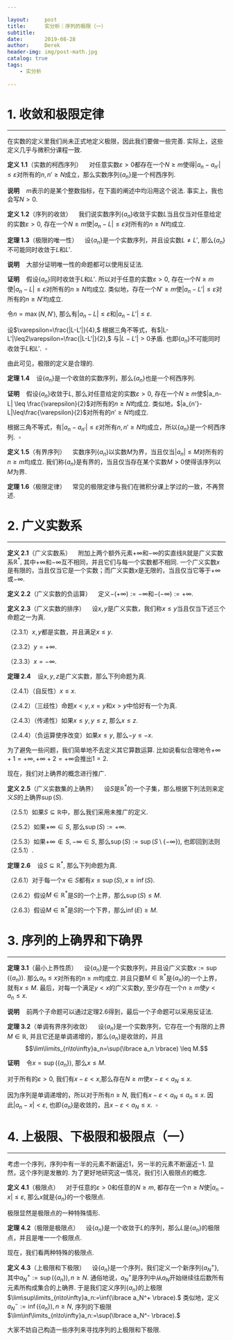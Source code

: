 ```yaml
---

layout:     post
title:      实分析｜序列的极限（一）
subtitle:   
date:       2019-08-28
author:     Derek
header-img: img/post-math.jpg
catalog: true
tags:
    - 实分析
    
---
```

# 1. 收敛和极限定律
***

在实数的定义里我们尚未正式地定义极限，因此我们要做一些完善. 实际上，这些定义几乎与微积分课程一致.

**定义 1.1**（实数的柯西序列）&nbsp;&nbsp;&nbsp; 对任意实数$\varepsilon>0$都存在一个$N \geq m$使得$|a_n-a_{n'}| \leq \varepsilon$对所有的$n, n' \geq N$成立，那么实数序列$\lbrace a_n \rbrace$是一个柯西序列.

**说明**&nbsp;&nbsp;&nbsp; $m$表示的是某个整数指标，在下面的阐述中均沿用这个说法. 事实上，我也会写$N>0.$

**定义 1.2**（序列的收敛）&nbsp;&nbsp;&nbsp; 我们说实数序列$\lbrace a_n \rbrace$收敛于实数$L$当且仅当对任意给定的实数$\varepsilon>0,$ 存在一个$N \geq m$使$|a_n-L| \leq \varepsilon$对所有的$n \geq N$均成立.

**定理 1.3**（极限的唯一性）&nbsp;&nbsp;&nbsp; 设$\lbrace a_n \rbrace$是一个实数序列，并且设实数$L \neq L',$ 那么$\lbrace a_n \rbrace$不可能同时收敛于$L$和$L'.$

**说明**&nbsp;&nbsp;&nbsp; 大部分证明唯一性的命题都可以使用反证法.

**证明**&nbsp;&nbsp;&nbsp; 假设$\lbrace a_n \rbrace$同时收敛于$L$和$L'.$ 所以对于任意的实数$\varepsilon>0,$ 存在一个$N \geq m$使$|a_n-L|\leq\varepsilon$对所有的$n \geq N$均成立. 类似地，存在一个$N' \geq m$使$|a_n-L'|\leq\varepsilon$对所有的$n \geq N'$均成立.

令$n=\max(N, N'),$ 那么有$|a_n-L|\leq\varepsilon$和$|a_n-L'|\leq\varepsilon.$

设$\varepsilon=\frac{|L-L'|}{4},$ 根据三角不等式，有$|L-L'|\leq2\varepsilon=\frac{|L-L'|}{2},$ 与$|L-L'|>0$矛盾. 也即$\lbrace a_n \rbrace$不可能同时收敛于$L$和$L'.$&nbsp;&nbsp;$\square$

由此可见，极限的定义是合理的.

**定理 1.4**&nbsp;&nbsp;&nbsp; 设$\lbrace a_n \rbrace$是一个收敛的实数序列，那么$\lbrace a_n \rbrace$也是一个柯西序列.

**证明**&nbsp;&nbsp;&nbsp; 假设$\lbrace a_n \rbrace$收敛于$L,$ 那么对任意给定的实数$\varepsilon>0,$ 存在一个$N \geq m$使$|a_n-L| \leq \frac{\varepsilon}{2}$对所有的$n \geq N$均成立. 类似地，$|a_{n'}-L|\leq\frac{\varepsilon}{2}$对所有的$n' \geq N$均成立.

根据三角不等式，有$|a_n-a_{n'}|\leq\varepsilon$对所有$n, n'\geq N$均成立，所以$\lbrace a_n \rbrace$是一个柯西序列.&nbsp;&nbsp;$\square$

**定义 1.5**（有界序列）&nbsp;&nbsp;&nbsp; 实数序列$\lbrace a_n \rbrace$以实数$M$为界，当且仅当$|a_n| \leq M$对所有的$n \geq m$均成立. 我们称$\lbrace a_n \rbrace$是有界的，当且仅当存在某个实数$M>0$使得该序列以$M$为界.

**定理 1.6**（极限定律）&nbsp;&nbsp;&nbsp; 常见的极限定律与我们在微积分课上学过的一致，不再赘述. 

# 2. 广义实数系
***

**定义 2.1**（广义实数系）&nbsp;&nbsp;&nbsp; 附加上两个额外元素$+\infty$和$-\infty$的实直线$\mathbb{R}$就是广义实数系$\mathbb{R}^*,$ 其中$+\infty$和$-\infty$互不相同，并且它们与每一个实数都不相同. 一个广义实数$x$是有限的，当且仅当它是一个实数；而广义实数$x$是无限的，当且仅当它等于$+\infty$或$-\infty.$

**定义 2.2**（广义实数的负运算）&nbsp;&nbsp;&nbsp; 定义$-(+\infty):=-\infty$和$-(-\infty):=+\infty.$

**定义 2.3**（广义实数的排序）&nbsp;&nbsp;&nbsp; 设$x, y$是广义实数，我们称$x \leq y$当且仅当下述三个命题之一为真.

（2.3.1）$x, y$都是实数，并且满足$x \leq y.$

（2.3.2）$y=+\infty.$

（2.3.3）$x=-\infty.$

**定理 2.4**&nbsp;&nbsp;&nbsp; 设$x, y, z$是广义实数，那么下列命题为真.

（2.4.1）（自反性）$x \leq x.$

（2.4.2）（三歧性）命题$x<y, x=y$和$x>y$中恰好有一个为真.

（2.4.3）（传递性）如果$x \leq y ,y \leq z,$ 那么$x \leq z.$

（2.4.4）（负运算使序改变）如果$x \leq y,$ 那么$-y \leq -x.$

为了避免一些问题，我们简单地不去定义其它算数运算. 比如说看似合理地令$+\infty+1=+\infty, +\infty+2=+\infty$会推出$1=2.$

现在，我们对上确界的概念进行推广.

**定义 2.5**（广义实数集的上确界）&nbsp;&nbsp;&nbsp; 设$S$是$\mathbb{R}^*$的一个子集，那么根据下列法则来定义$S$的上确界$\sup(S).$

（2.5.1）如果$S\subseteq\mathbb{R}$中，那么我们采用未推广的定义.

（2.5.2）如果$+\infty \in S,$ 那么$\sup(S):=+\infty.$

（2.5.3）如果$+\infty \notin S, -\infty \in S,$ 那么$\sup(S):=\sup(S \setminus\lbrace-\infty\rbrace),$ 也即回到法则（2.5.1）.

**定理 2.6**&nbsp;&nbsp;&nbsp; 设$S\subseteq\mathbb{R}^*,$ 那么下列命题为真.

（2.6.1）对于每一个$x \in S$都有$x\leq\sup(S), x\geq\inf(S).$

（2.6.2）假设$M\in\mathbb{R}^*$是$S$的一个上界，那么$\sup(S) \leq M.$

（2.6.3）假设$M\in\mathbb{R}^*$是$S$的一个下界，那么$\inf(E) \geq M.$

# 3. 序列的上确界和下确界
***

**定理 3.1**（最小上界性质）&nbsp;&nbsp;&nbsp; 设$\lbrace a_n \rbrace$是一个实数序列，并且设广义实数$x:=\sup(\lbrace a_n \rbrace).$ 那么$a_n \leq x$对所有的$n \geq m$均成立. 并且只要$M\in\mathbb{R}^*$是$\lbrace a_n \rbrace$的一个上界，就有$x \leq M.$ 最后，对每一个满足$y<x$的广义实数$y,$ 至少存在一个$n \geq m$使$y < a_n \leq x.$

**说明**&nbsp;&nbsp;&nbsp; 前两个子命题可以通过定理2.6得到，最后一个子命题可以采用反证法.

**定理 3.2**（单调有界序列收敛）&nbsp;&nbsp;&nbsp; 设$\lbrace a_n \rbrace$是一个实数序列，它存在一个有限的上界$M\in\mathbb{R},$ 并且它还是单调递增的，那么$\lbrace a_n \rbrace$是收敛的，并且$$\lim\limits_{n\to\infty}a_n=\sup(\lbrace a_n \rbrace) \leq M.$$

**证明**&nbsp;&nbsp;&nbsp; 令$x=\sup(\lbrace a_n \rbrace),$ 那么$x \leq M.$

对于所有的$\varepsilon>0,$ 我们有$x-\varepsilon<x,$那么存在$N \geq m$使$x-\varepsilon<a_N\leq x.$

因为序列是单调递增的，所以对于所有$n \geq N,$ 我们有$x-\varepsilon<a_N \leq a_n \leq x.$ 因此$|a_n-x|<\varepsilon,$ 也即$\lbrace a_n \rbrace$是收敛的，且$x-\varepsilon<a_N\leq x.$&nbsp;&nbsp;$\square$

# 4. 上极限、下极限和极限点（一）
***

考虑一个序列，序列中有一半的元素不断逼近$1$，另一半的元素不断逼近$-1.$ 显然，这个序列是发散的. 为了更好地研究这一情况，我们引入极限点的概念.

**定义 4.1**（极限点）&nbsp;&nbsp;&nbsp; 对于任意的$\varepsilon>0$和任意的$N \geq m,$ 都存在一个$n \geq N$使$|a_n-x|\leq\varepsilon,$ 那么$x$就是$\lbrace a_n \rbrace$的一个极限点.

极限显然是极限点的一种特殊情形.

**定理 4.2**（极限是极限点）&nbsp;&nbsp;&nbsp; 设$\lbrace a_n \rbrace$是一个收敛于$L$的序列，那么$L$是$\lbrace a_n \rbrace$的极限点，并且是唯一一个极限点.

现在，我们看两种特殊的极限点.

**定义 4.3**（上极限和下极限）&nbsp;&nbsp;&nbsp; 设$\lbrace a_n \rbrace$是一个序列，我们定义一个新序列$\lbrace a_N^+ \rbrace,$ 其中$a_N^+:=\sup(\lbrace a_n \rbrace), n \geq N.$ 通俗地说，$a_N^+$是序列中从$a_N$开始继续往后数所有元素所构成集合的上确界. 于是我们定义序列$\lbrace a_n \rbrace$的上极限$\lim\sup\limits_{n\to\infty}a_n:=\inf(\lbrace a_N^+ \rbrace).$ 类似地，定义$a_N^-:=\inf(\lbrace a_n \rbrace), n \geq N,$ 序列的下极限$\lim\inf\limits_{n\to\infty}a_n:=\sup(\lbrace a_N^- \rbrace).$

大家不妨自己构造一些序列来寻找序列的上极限和下极限.
